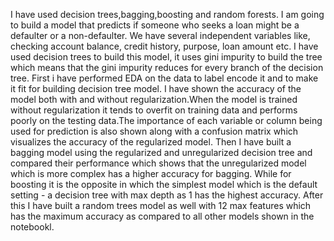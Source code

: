 I have used decision trees,bagging,boosting and random forests.
I am going to build a model that predicts if someone who seeks a loan might be a defaulter or a non-defaulter. We have several independent variables like, checking account balance, credit history, purpose, loan amount etc.
I have used decision trees to build this model, it uses gini impurity to build the tree which means that the gini impurity reduces for every branch of the decision tree.
First i have performed EDA on the data to label encode it and to make it fit for building decision tree model.
I have shown the accuracy of the model both with and without regularization.When the model is trained without regularization it tends to overfit on training data and performs poorly on the testing data.The importance of each variable or column being used for prediction is also shown along with a confusion matrix which visualizes the accuracy of the regularized model.
Then I have built a bagging model using the regularized and unregularized decision tree and compared their performance which shows that the unregularized model which is more complex has a higher accuracy for bagging.
While for boosting it is the opposite in which the simplest model which is the default setting - a decision tree with max depth as 1 has the highest accuracy.
After this I have built a random trees model as well with 12 max features which has the maximum accuracy as compared to all other models shown in the notebookl.
